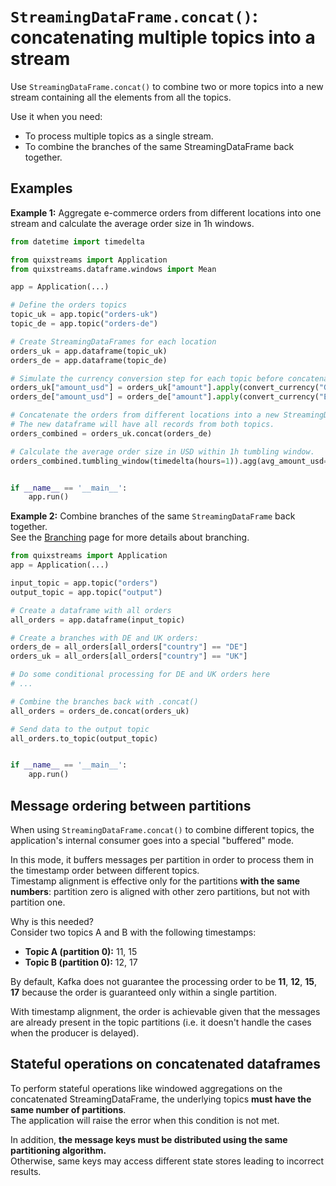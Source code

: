 # `StreamingDataFrame.concat()`: concatenating multiple topics into a stream 

Use `StreamingDataFrame.concat()` to combine two or more topics into a new stream containing all the elements from all the topics.

Use it when you need:

- To process multiple topics as a single stream.
- To combine the branches of the same StreamingDataFrame back together.

## Examples

**Example 1:**  Aggregate e-commerce orders from different locations into one stream and calculate the average order size in 1h windows.

```python
from datetime import timedelta

from quixstreams import Application
from quixstreams.dataframe.windows import Mean

app = Application(...)

# Define the orders topics 
topic_uk = app.topic("orders-uk")
topic_de = app.topic("orders-de")

# Create StreamingDataFrames for each location
orders_uk = app.dataframe(topic_uk)
orders_de = app.dataframe(topic_de)

# Simulate the currency conversion step for each topic before concatenating them.
orders_uk["amount_usd"] = orders_uk["amount"].apply(convert_currency("GBP", "USD"))
orders_de["amount_usd"] = orders_de["amount"].apply(convert_currency("EUR", "USD"))

# Concatenate the orders from different locations into a new StreamingDataFrame.
# The new dataframe will have all records from both topics.
orders_combined = orders_uk.concat(orders_de)

# Calculate the average order size in USD within 1h tumbling window. 
orders_combined.tumbling_window(timedelta(hours=1)).agg(avg_amount_usd=Mean("amount_usd"))


if __name__ == '__main__':
    app.run()
```


**Example 2:** Combine branches of the same `StreamingDataFrame` back together.  
See the [Branching](branching.md) page for more details about branching.

```python
from quixstreams import Application
app = Application(...)

input_topic = app.topic("orders")
output_topic = app.topic("output")

# Create a dataframe with all orders
all_orders = app.dataframe(input_topic)

# Create a branches with DE and UK orders:
orders_de = all_orders[all_orders["country"] == "DE"]
orders_uk = all_orders[all_orders["country"] == "UK"]

# Do some conditional processing for DE and UK orders here
# ...

# Combine the branches back with .concat()
all_orders = orders_de.concat(orders_uk)

# Send data to the output topic
all_orders.to_topic(output_topic)


if __name__ == '__main__':
    app.run()
 ```


## Message ordering between partitions
When using `StreamingDataFrame.concat()` to combine different topics, the application's internal consumer goes into a special "buffered" mode.  

In this mode, it buffers messages per partition in order to process them in the timestamp order between different topics.  
Timestamp alignment is effective only for the partitions **with the same numbers**: partition zero is aligned with other zero partitions, but not with partition one. 

Why is this needed?  
Consider two topics A and B with the following timestamps:

- **Topic A (partition 0):** 11, 15
- **Topic B (partition 0):** 12, 17

By default, Kafka does not guarantee the processing order to be **11**, **12**, **15**, **17** because the order is guaranteed only within a single partition.

With timestamp alignment, the order is achievable given that the messages are already present in the topic partitions (i.e. it doesn't handle the cases when the producer is delayed).


## Stateful operations on concatenated dataframes

To perform stateful operations like windowed aggregations on the concatenated StreamingDataFrame, the underlying topics **must have the same number of partitions**.  
The application will raise the error when this condition is not met.

In addition, **the message keys must be distributed using the same partitioning algorithm.**  
Otherwise, same keys may access different state stores leading to incorrect results.
